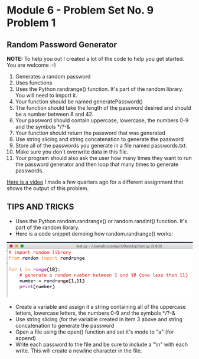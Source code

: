 # Module 6 - Problem Set No. 9 Problem 1

## Random Password Generator

**NOTE:** To help you out I created a lot of the code to help you get started. You are welcome :-)

1. Generates a random password
2. Uses functions
3. Uses the Python randrange() function. It's part of the random library. You will need to import it.
4. Your function should be named generatePassword()
5. The function should take the length of the password desired and should be a number between 8 and 42.
6. Your password should contain uppercase, lowercase, the numbers 0-9 and the symbols \*/?-&
7. Your function should return the password that was generated
8. Use string slicing and string concatenation to generate the password
9. Store all of the passwords you generate in a file named passwords.txt.
10. Make sure you don't overwrite data in this file.
11. Your program should also ask the user how many times they want to run the password generator and then loop that many times to generate passwords.

[Here is a video](https://youtu.be/BQRWnjK3tO4) I made a few quarters ago for a different assignment that shows the output of this problem.

## TIPS AND TRICKS

- Uses the Python random.randrange() or random.randint() function. It's part of the random library.
- Here is a code snippet demoing how random.randrange() works:

![How random.randrange() works](randrange.png)

- Create a variable and assign it a string containing all of the uppercase letters, lowercase letters, the numbers 0-9 and the symbols \*/?-&
- Use string slicing (for the variable created in item 3 above and string concatenation to generate the password
- Open a file using the open() function and set it's mode to "a" (for append)
- Write each password to the file and be sure to include a "\n" with each write. This will create a newline character in the file.
